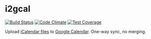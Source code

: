 # i2gcal

[![Build Status](https://travis-ci.org/stupidpupil/i2gcal.svg?branch=master)](https://travis-ci.org/stupidpupil/i2gcal)
[![Code Climate](https://codeclimate.com/github/stupidpupil/i2gcal/badges/gpa.svg)](https://codeclimate.com/github/stupidpupil/i2gcal)
[![Test Coverage](https://codeclimate.com/github/stupidpupil/i2gcal/badges/coverage.svg)](https://codeclimate.com/github/stupidpupil/i2gcal/coverage)

Upload [iCalendar files](http://icalendar.org/) to [Google Calendar](https://calendar.google.com/). One-way sync, no merging.
